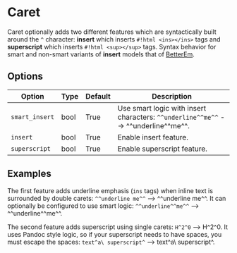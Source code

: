# Caret

Caret optionally adds two different features which are syntactically built around the `^` character: **insert** which inserts `#!html <ins></ins>` tags and **superscript** which inserts `#!html <sup></sup>` tags.  Syntax behavior for smart and non-smart variants of **insert** models that of [BetterEm](betterem.md#differences).

## Options

Option         | Type | Default | Description
-------------- | ---- | ------- | -----------
`smart_insert` | bool | True    |Use smart logic with insert characters: `^^underline^^me^^` --> ^^underline^^me^^.
`insert`       | bool | True    | Enable insert feature.
`superscript`  | bool | True    |Enable superscript feature.

## Examples

The first feature adds underline emphasis (`ins` tags) when inline text is surrounded by double carets: `^^underline me^^` --> ^^underline me^^.  It can optionally be configured to use smart logic: `^^underline^^me^^` --> ^^underline^^me^^.

The second feature adds superscript using single carets: `H^2^0` --> H^2^0.  It uses Pandoc style logic, so if your superscript needs to have spaces, you must escape the spaces: `text^a\ superscript^` --> text^a\ superscript^.
